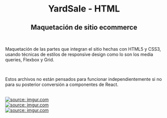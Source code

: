 <h1 align="center">YardSale - HTML</h1>
<h2 align="center">Maquetación de sitio ecommerce</h2>
<br/>
<p>
Maquetación de las partes que integran el sitio hechas con HTML5 y CSS3, usando técnicas de estilos de responsive design como lo son los media queries, Flexbox y Grid.
</p>
<br/>
<p>
Estos archivos no están pensados para funcionar independientemente si no para su posterior conversión a componentes de React.
</p>
<br/>
<a href="https://imgur.com/qY3rwhE"><img src="https://i.imgur.com/qY3rwhE.jpg" title="source: imgur.com" /></a>
<br/>
<a href="https://imgur.com/b5uwT9Z"><img src="https://i.imgur.com/b5uwT9Z.jpg" title="source: imgur.com" /></a>
<br/>
<a href="https://imgur.com/4S4VGPr"><img src="https://i.imgur.com/4S4VGPr.jpg" title="source: imgur.com" /></a>
